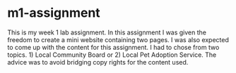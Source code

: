 # m1-assignment
This is my week 1 lab assignment. In this assignment I was given the freedom to create a mini website containing two pages. I was also expected to come up with the content for this assignment. I had to chose from two topics. 1) Local Community Board or 2) Local Pet Adoption Service. The advice was to avoid bridging copy rights for the content used.
